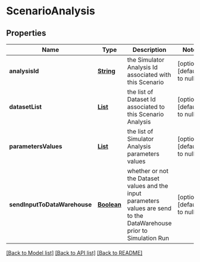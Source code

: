 # ScenarioAnalysis
## Properties

Name | Type | Description | Notes
------------ | ------------- | ------------- | -------------
**analysisId** | [**String**](string.md) | the Simulator Analysis Id associated with this Scenario | [optional] [default to null]
**datasetList** | [**List**](string.md) | the list of Dataset Id associated to this Scenario Analysis | [optional] [default to null]
**parametersValues** | [**List**](ScenarioAnalysisParameterValue.md) | the list of Simulator Analysis parameters values | [optional] [default to null]
**sendInputToDataWarehouse** | [**Boolean**](boolean.md) | whether or not the Dataset values and the input parameters values are send to the DataWarehouse prior to Simulation Run | [optional] [default to null]

[[Back to Model list]](../README.md#documentation-for-models) [[Back to API list]](../README.md#documentation-for-api-endpoints) [[Back to README]](../README.md)

